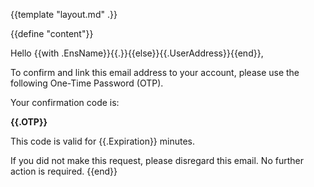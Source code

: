 {{template "layout.md" .}}

{{define "content"}}

Hello {{with .EnsName}}{{.}}{{else}}{{.UserAddress}}{{end}},

To confirm and link this email address to your account, please use the following One-Time Password (OTP).

Your confirmation code is:

**{{.OTP}}**

This code is valid for {{.Expiration}} minutes.

If you did not make this request, please disregard this email. No further action is required.
{{end}}
